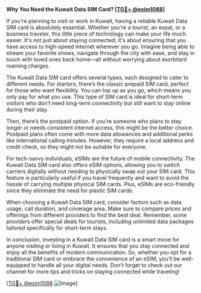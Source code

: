 **Why You Need the Kuwait Data SIM Card? [[TG💪+ @esim1088](https://t.me/s/esim1088)]**

If you're planning to visit or work in Kuwait, having a reliable Kuwait Data SIM card is absolutely essential. Whether you're a tourist, an expat, or a business traveler, this little piece of technology can make your life much easier. It's not just about staying connected; it's about ensuring that you have access to high-speed internet wherever you go. Imagine being able to stream your favorite shows, navigate through the city with ease, and stay in touch with loved ones back home—all without worrying about exorbitant roaming charges.

The Kuwait Data SIM card offers several types, each designed to cater to different needs. For starters, there’s the classic prepaid SIM card, perfect for those who want flexibility. You can top up as you go, which means you only pay for what you use. This type of SIM card is ideal for short-term visitors who don’t need long-term connectivity but still want to stay online during their stay. 

Then, there’s the postpaid option. If you’re someone who plans to stay longer or needs consistent internet access, this might be the better choice. Postpaid plans often come with more data allowances and additional perks like international calling minutes. However, they require a local address and credit check, so they might not be suitable for everyone.

For tech-savvy individuals, eSIMs are the future of mobile connectivity. The Kuwait Data SIM card also offers eSIM options, allowing you to switch carriers digitally without needing to physically swap out your SIM card. This feature is particularly useful if you travel frequently and want to avoid the hassle of carrying multiple physical SIM cards. Plus, eSIMs are eco-friendly since they eliminate the need for plastic SIM cards.

When choosing a Kuwait Data SIM card, consider factors such as data usage, call duration, and coverage area. Make sure to compare prices and offerings from different providers to find the best deal. Remember, some providers offer special deals for tourists, including unlimited data packages tailored specifically for short-term stays.

In conclusion, investing in a Kuwait Data SIM card is a smart move for anyone visiting or living in Kuwait. It ensures that you stay connected and enjoy all the benefits of modern communication. So, whether you opt for a traditional SIM card or embrace the convenience of an eSIM, you’ll be well-equipped to handle all your digital needs. Don’t forget to check out our channel for more tips and tricks on staying connected while traveling! 

[[TG💪+ @esim1088](https://t.me/s/esim1088) ![Image](https://i.postimg.cc/Y0z9fWf4/image.png)]
